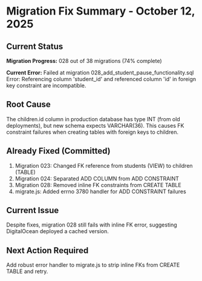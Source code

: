# Migration Fix Summary - October 12, 2025

## Current Status

**Migration Progress:** 028 out of 38 migrations (74% complete)

**Current Error:**
Failed at migration 028_add_student_pause_functionality.sql
Error: Referencing column 'student_id' and referenced column 'id' in foreign key constraint are incompatible.

## Root Cause

The children.id column in production database has type INT (from old deployments), but new schema expects VARCHAR(36). This causes FK constraint failures when creating tables with foreign keys to children.

## Already Fixed (Committed)

1. Migration 023: Changed FK reference from students (VIEW) to children (TABLE)
2. Migration 024: Separated ADD COLUMN from ADD CONSTRAINT
3. Migration 028: Removed inline FK constraints from CREATE TABLE
4. migrate.js: Added errno 3780 handler for ADD CONSTRAINT failures

## Current Issue

Despite fixes, migration 028 still fails with inline FK error, suggesting DigitalOcean deployed a cached version.

## Next Action Required

Add robust error handler to migrate.js to strip inline FKs from CREATE TABLE and retry.
